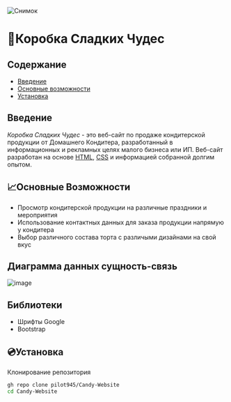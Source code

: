 ![Снимок](https://github.com/user-attachments/assets/f17e3768-9165-429a-af55-8fce97030efb)


# 🎁Коробка Сладких Чудес

## Содержание
- [Введение](#Введение)
- [Основные возможности](#Возможности)
- [Установка](#Установка)

## Введение
*Коробка Сладких Чудес* - это веб-сайт по продаже кондитерской продукции от Домашнего Кондитера, разработанный в информационных и рекламных целях малого бизнеса или ИП. Веб-сайт разработан на основе [HTML](https://learn.microsoft.com/en-us/previous-versions/windows/desktop/htmlhelp/about-html-help-workshop), [CSS](https://learn.microsoft.com/ru-ru/microsoft-edge/devtools-guide-chromium/css/reference) и информацией собранной долгим опытом.

## 📈Основные Возможности 
- Просмотр кондитерской продукции на различные праздники и мероприятия
- Использование контактных данных для заказа продукции напрямую у кондитера
- Выбор различного состава торта с различыми дизайнами на свой вкус

## Диаграмма данных сущность-связь
![image](https://github.com/user-attachments/assets/0b87c6b0-0c83-4ff9-a673-83bac6e6193f)

## Библиотеки
- Шрифты Google
- Bootstrap

## 💿Установка
Клонирование репозитория
```sh
gh repo clone pilot945/Candy-Website
cd Candy-Website
